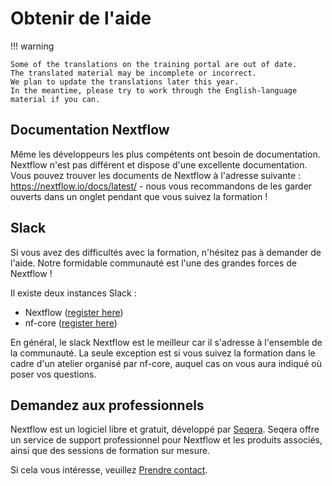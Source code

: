 # Obtenir de l'aide

!!! warning

    Some of the translations on the training portal are out of date.
    The translated material may be incomplete or incorrect.
    We plan to update the translations later this year.
    In the meantime, please try to work through the English-language material if you can.

## Documentation Nextflow

Même les développeurs les plus compétents ont besoin de documentation.
Nextflow n'est pas différent et dispose d'une excellente documentation.
Vous pouvez trouver les documents de Nextflow à l'adresse suivante : <https://nextflow.io/docs/latest/> - nous vous recommandons de les garder ouverts dans un onglet pendant que vous suivez la formation !

## Slack

Si vous avez des difficultés avec la formation, n'hésitez pas à demander de l'aide.
Notre formidable communauté est l'une des grandes forces de Nextflow !

Il existe deux instances Slack :

- Nextflow ([register here](https://www.nextflow.io/slack-invite.html))
- nf-core ([register here](https://nf-co.re/join/slack))

En général, le slack Nextflow est le meilleur car il s'adresse à l'ensemble de la communauté.
La seule exception est si vous suivez la formation dans le cadre d'un atelier organisé par nf-core, auquel cas on vous aura indiqué où poser vos questions.

## Demandez aux professionnels

Nextflow est un logiciel libre et gratuit, développé par [Seqera](https://seqera.io/).
Seqera offre un service de support professionnel pour Nextflow et les produits associés, ainsi que des sessions de formation sur mesure.

Si cela vous intéresse, veuillez [Prendre contact](https://seqera.io/demo/).
